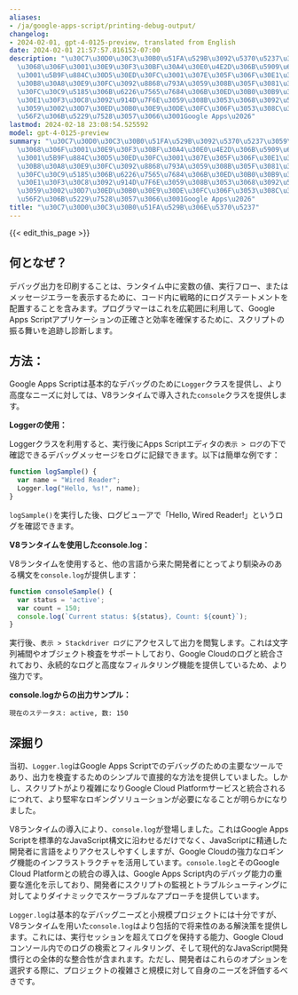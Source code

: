 ```yaml
---
aliases:
- /ja/google-apps-script/printing-debug-output/
changelog:
- 2024-02-01, gpt-4-0125-preview, translated from English
date: 2024-02-01 21:57:57.816152-07:00
description: "\u30C7\u30D0\u30C3\u30B0\u51FA\u529B\u3092\u5370\u5237\u3059\u308B\u3053\
  \u3068\u306F\u3001\u30E9\u30F3\u30BF\u30A4\u30E0\u4E2D\u306B\u5909\u6570\u306E\u5024\
  \u3001\u5B9F\u884C\u30D5\u30ED\u30FC\u3001\u307E\u305F\u306F\u30E1\u30C3\u30BB\u30FC\
  \u30B8\u30A8\u30E9\u30FC\u3092\u8868\u793A\u3059\u308B\u305F\u3081\u306B\u3001\u30B3\
  \u30FC\u30C9\u5185\u306B\u6226\u7565\u7684\u306B\u30ED\u30B0\u30B9\u30C6\u30FC\u30C8\
  \u30E1\u30F3\u30C8\u3092\u914D\u7F6E\u3059\u308B\u3053\u3068\u3092\u542B\u307F\u307E\
  \u3059\u3002\u30D7\u30ED\u30B0\u30E9\u30DE\u30FC\u306F\u3053\u308C\u3092\u5E83\u7BC4\
  \u56F2\u306B\u5229\u7528\u3057\u3066\u3001Google Apps\u2026"
lastmod: 2024-02-18 23:08:54.525592
model: gpt-4-0125-preview
summary: "\u30C7\u30D0\u30C3\u30B0\u51FA\u529B\u3092\u5370\u5237\u3059\u308B\u3053\
  \u3068\u306F\u3001\u30E9\u30F3\u30BF\u30A4\u30E0\u4E2D\u306B\u5909\u6570\u306E\u5024\
  \u3001\u5B9F\u884C\u30D5\u30ED\u30FC\u3001\u307E\u305F\u306F\u30E1\u30C3\u30BB\u30FC\
  \u30B8\u30A8\u30E9\u30FC\u3092\u8868\u793A\u3059\u308B\u305F\u3081\u306B\u3001\u30B3\
  \u30FC\u30C9\u5185\u306B\u6226\u7565\u7684\u306B\u30ED\u30B0\u30B9\u30C6\u30FC\u30C8\
  \u30E1\u30F3\u30C8\u3092\u914D\u7F6E\u3059\u308B\u3053\u3068\u3092\u542B\u307F\u307E\
  \u3059\u3002\u30D7\u30ED\u30B0\u30E9\u30DE\u30FC\u306F\u3053\u308C\u3092\u5E83\u7BC4\
  \u56F2\u306B\u5229\u7528\u3057\u3066\u3001Google Apps\u2026"
title: "\u30C7\u30D0\u30C3\u30B0\u51FA\u529B\u306E\u5370\u5237"
---
```


{{< edit_this_page >}}

## 何となぜ？

デバッグ出力を印刷することは、ランタイム中に変数の値、実行フロー、またはメッセージエラーを表示するために、コード内に戦略的にログステートメントを配置することを含みます。プログラマーはこれを広範囲に利用して、Google Apps Scriptアプリケーションの正確さと効率を確保するために、スクリプトの振る舞いを追跡し診断します。

## 方法：

Google Apps Scriptは基本的なデバッグのために`Logger`クラスを提供し、より高度なニーズに対しては、V8ランタイムで導入された`console`クラスを提供します。

**Loggerの使用：**

Loggerクラスを利用すると、実行後にApps Scriptエディタの`表示 > ログ`の下で確認できるデバッグメッセージをログに記録できます。以下は簡単な例です：

```javascript
function logSample() {
  var name = "Wired Reader";
  Logger.log("Hello, %s!", name);
}
```

`logSample()`を実行した後、ログビューアで「Hello, Wired Reader!」というログを確認できます。

**V8ランタイムを使用したconsole.log：**

V8ランタイムを使用すると、他の言語から来た開発者にとってより馴染みのある構文を`console.log`が提供します：

```javascript
function consoleSample() {
  var status = 'active';
  var count = 150;
  console.log(`Current status: ${status}, Count: ${count}`);
}
```

実行後、`表示 > Stackdriver ログ`にアクセスして出力を閲覧します。これは文字列補間やオブジェクト検査をサポートしており、Google Cloudのログと統合されており、永続的なログと高度なフィルタリング機能を提供しているため、より強力です。

**console.logからの出力サンプル：**

```
現在のステータス: active, 数: 150
```

## 深掘り

当初、`Logger.log`はGoogle Apps Scriptでのデバッグのための主要なツールであり、出力を検査するためのシンプルで直接的な方法を提供していました。しかし、スクリプトがより複雑になりGoogle Cloud Platformサービスと統合されるにつれて、より堅牢なロギングソリューションが必要になることが明らかになりました。

V8ランタイムの導入により、`console.log`が登場しました。これはGoogle Apps Scriptを標準的なJavaScript構文に沿わせるだけでなく、JavaScriptに精通した開発者に言語をよりアクセスしやすくしますが、Google Cloudの強力なロギング機能のインフラストラクチャを活用しています。`console.log`とそのGoogle Cloud Platformとの統合の導入は、Google Apps Script内のデバッグ能力の重要な進化を示しており、開発者にスクリプトの監視とトラブルシューティングに対してよりダイナミックでスケーラブルなアプローチを提供しています。

`Logger.log`は基本的なデバッグニーズと小規模プロジェクトには十分ですが、V8ランタイムを用いた`console.log`はより包括的で将来性のある解決策を提供します。これには、実行セッションを超えてログを保持する能力、Google Cloudコンソール内でのログの検索とフィルタリング、そして現代的なJavaScript開発慣行との全体的な整合性が含まれます。ただし、開発者はこれらのオプションを選択する際に、プロジェクトの複雑さと規模に対して自身のニーズを評価するべきです。
